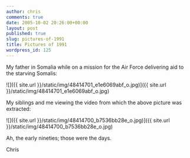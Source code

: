 ```yaml
---
author: chris
comments: true
date: 2005-10-02 20:26:00+00:00
layout: post
published: true
slug: pictures-of-1991
title: Pictures of 1991
wordpress_id: 125
---
```


My father in Somalia while on a mission for the Air Force delivering aid to the starving Somalis:  


![]({{ site.url }}/static/img/48414701_e1e6069abf_o.jpg)]({{ site.url }}/static/img/48414701_e1e6069abf_o.jpg)

             

My siblings and me  viewing the video from which the above picture was extracted:  
  


![]({{ site.url }}/static/img/48414700_b7536bb28e_o.jpg)]({{ site.url }}/static/img/48414700_b7536bb28e_o.jpg)  


 

Ah, the early nineties; those were the days.  


Chris  

